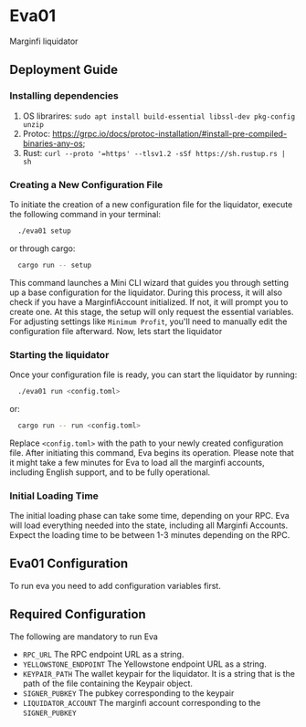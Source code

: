 
# Eva01

Marginfi liquidator

## Deployment Guide
### Installing dependencies

1. OS librarires: `sudo apt install build-essential libssl-dev pkg-config unzip`
1. Protoc:  https://grpc.io/docs/protoc-installation/#install-pre-compiled-binaries-any-os;
1. Rust: `curl --proto '=https' --tlsv1.2 -sSf https://sh.rustup.rs | sh`

### Creating a New Configuration File
To initiate the creation of a new configuration file for the liquidator, execute the following command in your terminal:

```bash
  ./eva01 setup
```

or through cargo:

```bash
  cargo run -- setup
```

This command launches a Mini CLI wizard that guides you through setting up a base configuration for the liquidator. During this process, it will also check if you have a MarginfiAccount initialized. If not, it will prompt you to create one. At this stage, the setup will only request the essential variables. For adjusting settings like `Minimum Profit`, you'll need to manually edit the configuration file afterward.
Now, lets start the liquidator

### Starting the liquidator

Once your configuration file is ready, you can start the liquidator by running:

```bash
  ./eva01 run <config.toml>
```

or:

```bash
  cargo run -- run <config.toml>
```

Replace `<config.toml>` with the path to your newly created configuration file. After initiating this command, Eva begins its operation. Please note that it might take a few minutes for Eva to load all the marginfi accounts, including English support, and to be fully operational.

### Initial Loading Time

The initial loading phase can take some time, depending on your RPC. Eva will load everything needed into the state, including all Marginfi Accounts. Expect the loading time to be between 1-3 minutes depending on the RPC.

## Eva01 Configuration

To run eva you need to add configuration variables first.

## Required Configuration

The following are mandatory to run Eva

- `RPC_URL` The RPC endpoint URL as a string.
- `YELLOWSTONE_ENDPOINT` The Yellowstone endpoint URL as a string.
- `KEYPAIR_PATH` The wallet keypair for the liquidator. It is a string that is the path of the file containing the Keypair object.
- `SIGNER_PUBKEY` The pubkey corresponding to the keypair
- `LIQUIDATOR_ACCOUNT` The marginfi account corresponding to the `SIGNER_PUBKEY`
